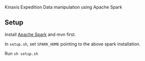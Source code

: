 
Kinaxis Expedition Data manipulation using Apache Spark

## Setup

Install [Apache Spark](https://spark.apache.org/downloads.html) and mvn first.

In `setup.sh`, set `SPARK_HOME` pointing to the above spark installation.

Run `sh setup.sh`
